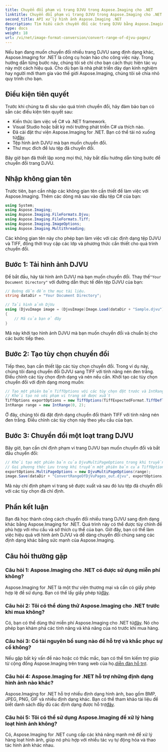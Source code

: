 ```yaml
---
title: Chuyển đổi phạm vi trang DJVU trong Aspose.Imaging cho .NET
linktitle: Chuyển đổi phạm vi trang DJVU trong Aspose.Imaging cho .NET
second_title: API xử lý hình ảnh Aspose.Imaging .NET
description: Tìm hiểu cách chuyển đổi các trang DJVU bằng Aspose.Imaging cho .NET. Hướng dẫn từng bước để chuyển đổi DJVU sang TIFF hiệu quả.
type: docs
weight: 18
url: /vi/net/image-format-conversion/convert-range-of-djvu-pages/
---
```


Nếu bạn đang muốn chuyển đổi nhiều trang DJVU sang định dạng khác, Aspose.Imaging for .NET là công cụ hoàn hảo cho công việc này. Trong hướng dẫn từng bước này, chúng tôi sẽ chỉ cho bạn cách thực hiện tác vụ này một cách hiệu quả. Cho dù bạn là nhà phát triển dày dạn kinh nghiệm hay người mới tham gia vào thế giới Aspose.Imaging, chúng tôi sẽ chia nhỏ quy trình cho bạn. 

## Điều kiện tiên quyết

Trước khi chúng ta đi sâu vào quá trình chuyển đổi, hãy đảm bảo bạn có sẵn các điều kiện tiên quyết sau:

- Kiến thức làm việc về C# và .NET framework.
- Visual Studio hoặc bất kỳ môi trường phát triển C# ưa thích nào.
-  Đã cài đặt thư viện Aspose.Imaging for .NET. Bạn có thể tải nó xuống từ[đây](https://releases.aspose.com/imaging/net/).
- Tệp hình ảnh DJVU mà bạn muốn chuyển đổi.
- Thư mục đích để lưu tệp đã chuyển đổi.

Bây giờ bạn đã thiết lập xong mọi thứ, hãy bắt đầu hướng dẫn từng bước để chuyển đổi trang DJVU.

## Nhập không gian tên

Trước tiên, bạn cần nhập các không gian tên cần thiết để làm việc với Aspose.Imaging. Thêm các dòng mã sau vào đầu tệp C# của bạn:

```csharp
using System;
using Aspose.Imaging;
using Aspose.Imaging.FileFormats.Djvu;
using Aspose.Imaging.FileFormats.Tiff;
using Aspose.Imaging.ImageOptions;
using Aspose.Imaging.Multithreading;
```

Các không gian tên này cho phép bạn làm việc với các định dạng tệp DJVU và TIFF, đồng thời truy cập các lớp và phương thức cần thiết cho quá trình chuyển đổi.

## Bước 1: Tải hình ảnh DJVU

 Để bắt đầu, hãy tải hình ảnh DJVU mà bạn muốn chuyển đổi. Thay thế`"Your Document Directory"` với đường dẫn thực tế đến tệp DJVU của bạn:

```csharp
// Đường dẫn đến thư mục tài liệu.
string dataDir = "Your Document Directory";

// Tải hình ảnh DjVu
using (DjvuImage image = (DjvuImage)Image.Load(dataDir + "Sample.djvu"))
{
    // Mã của bạn ở đây
}
```

Mã này khởi tạo hình ảnh DJVU mà bạn muốn chuyển đổi và chuẩn bị cho các bước tiếp theo.

## Bước 2: Tạo tùy chọn chuyển đổi

Tiếp theo, bạn cần thiết lập các tùy chọn chuyển đổi. Trong ví dụ này, chúng tôi đang chuyển đổi DJVU sang TIFF với tính năng nén đen trắng. Điều chỉnh các tùy chọn định dạng và nén nếu cần. Khởi tạo các tùy chọn chuyển đổi với định dạng mong muốn:

```csharp
// Tạo một phiên bản TiffOptions với các tùy chọn đặt trước và IntRange
// Khởi tạo nó với phạm vi trang sẽ được xuất
TiffOptions exportOptions = new TiffOptions(TiffExpectedFormat.TiffDeflateBw);
IntRange range = new IntRange(0, 2);
```

Ở đây, chúng tôi đã đặt định dạng chuyển đổi thành TIFF với tính năng nén đen trắng. Điều chỉnh các tùy chọn này theo yêu cầu của bạn.

## Bước 3: Chuyển đổi một loạt trang DJVU

Bây giờ, bạn cần chỉ định phạm vi trang DJVU bạn muốn chuyển đổi và bắt đầu chuyển đổi:

```csharp
// Khởi tạo một phiên bản của DjvuMultiPageOptions trong khi truyền một phiên bản của IntRange
// Gọi phương thức Lưu trong khi truyền một phiên bản của TiffOptions
exportOptions.MultiPageOptions = new DjvuMultiPageOptions(range);
image.Save(dataDir + "ConvertRangeOfDjVuPages_out.djvu", exportOptions);
```

Mã này chỉ định phạm vi trang sẽ được xuất và sau đó lưu tệp đã chuyển đổi với các tùy chọn đã chỉ định.

## Phần kết luận

Bạn đã học thành công cách chuyển đổi nhiều trang DJVU sang định dạng khác bằng Aspose.Imaging for .NET. Quá trình này có thể được tùy chỉnh để phù hợp với nhu cầu và sở thích cụ thể của bạn. Giờ đây, bạn có thể làm việc hiệu quả với hình ảnh DJVU và dễ dàng chuyển đổi chúng sang các định dạng khác bằng sức mạnh của Aspose.Imaging.

## Câu hỏi thường gặp

### Câu hỏi 1: Aspose.Imaging cho .NET có được sử dụng miễn phí không?

 Aspose.Imaging for .NET là một thư viện thương mại và cần có giấy phép hợp lệ để sử dụng. Bạn có thể lấy giấy phép từ[đây](https://purchase.aspose.com/buy).

### Câu hỏi 2: Tôi có thể dùng thử Aspose.Imaging cho .NET trước khi mua không?

 Có, bạn có thể dùng thử miễn phí Aspose.Imaging cho .NET từ[đây](https://releases.aspose.com/). Nó cho phép bạn khám phá các tính năng và khả năng của nó trước khi mua hàng.

### Câu hỏi 3: Có tài nguyên bổ sung nào để hỗ trợ và khắc phục sự cố không?

 Nếu gặp bất kỳ vấn đề nào hoặc có thắc mắc, bạn có thể tìm kiếm trợ giúp từ cộng đồng Aspose.Imaging trên trang web của họ.[diễn đàn hỗ trợ](https://forum.aspose.com/).

### Câu hỏi 4: Aspose.Imaging for .NET hỗ trợ những định dạng hình ảnh nào khác?

 Aspose.Imaging for .NET hỗ trợ nhiều định dạng hình ảnh, bao gồm BMP, JPEG, PNG, GIF và nhiều định dạng khác. Bạn có thể tham khảo tài liệu để biết danh sách đầy đủ các định dạng được hỗ trợ[đây](https://reference.aspose.com/imaging/net/).

### Câu hỏi 5: Tôi có thể sử dụng Aspose.Imaging để xử lý hàng loạt hình ảnh không?

Có, Aspose.Imaging for .NET cung cấp các khả năng mạnh mẽ để xử lý hàng loạt hình ảnh, giúp nó phù hợp với nhiều tác vụ tự động hóa và thao tác hình ảnh khác nhau.